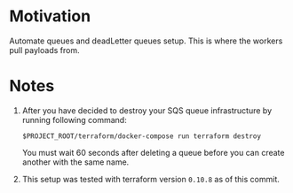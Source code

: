 # Motivation

Automate queues and deadLetter queues setup. This is where the workers pull payloads from.

# Notes

1. After you have decided to destroy your SQS queue infrastructure by running following command:

    `$PROJECT_ROOT/terraform/docker-compose run terraform destroy`

    You must wait 60 seconds after deleting a queue before you can create another with the same name.

2. This setup was tested with terraform version `0.10.8` as of this commit.
